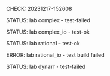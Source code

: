 CHECK: 20231217-152608
STATUS: lab complex - test-failed
STATUS: lab complex_io - test-ok
STATUS: lab rational - test-ok
ERROR: lab rational_io - test build failed
STATUS: lab dynarr - test-failed
